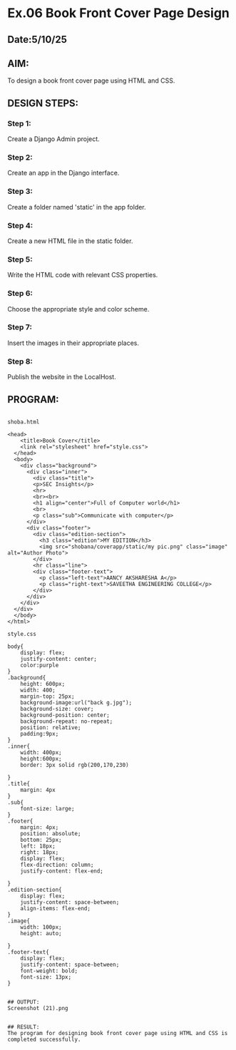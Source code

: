 # Ex.06 Book Front Cover Page Design
## Date:5/10/25

## AIM:
To design a book front cover page using HTML and CSS.

## DESIGN STEPS:

### Step 1:
Create a Django Admin project.

### Step 2:
Create an app in the Django interface.

### Step 3:
Create a folder named 'static' in the app folder.

### Step 4:
Create a new HTML file in the static folder.

### Step 5:
Write the HTML code with relevant CSS properties.

### Step 6:
Choose the appropriate style and color scheme.

### Step 7:
Insert the images in their appropriate places.

### Step 8:
Publish the website in the LocalHost.

## PROGRAM:
```

shoba.html

<head>
    <title>Book Cover</title>
    <link rel="stylesheet" href="style.css">
  </head>
  <body> 
    <div class="background">
      <div class="inner">
        <div class="title">
        <p>SEC Insights</p>
        <hr>
        <br><br>
        <h1 align="center">Full of Computer world</h1>
        <br>
        <p class="sub">Communicate with computer</p>
      </div>
      <div class="footer">
        <div class="edition-section">
          <h3 class="edition">MY EDITION</h3>
          <img src="shobana/coverapp/static/my pic.png" class="image" alt="Author Photo">
        </div>
        <hr class="line">
        <div class="footer-text">
          <p class="left-text">AANCY AKSHARESHA A</p>
          <p class="right-text">SAVEETHA ENGINEERING COLLEGE</p>
        </div>
      </div>
    </div>
  </div>
  </body>
</html>

style.css

body{
    display: flex;
    justify-content: center;
    color:purple
}
.background{
    height: 600px;
    width: 400;
    margin-top: 25px;
    background-image:url("back g.jpg");
    background-size: cover;
    background-position: center;
    background-repeat: no-repeat;
    position: relative;
    padding:9px;
}
.inner{
    width: 400px;
    height:600px;
    border: 3px solid rgb(200,170,230)

}
.title{
    margin: 4px
}
.sub{
    font-size: large;
}
.footer{
    margin: 4px;
    position: absolute;
    bottom: 25px;
    left: 18px;
    right: 18px;
    display: flex;
    flex-direction: column;
    justify-content: flex-end;

}
.edition-section{
    display: flex;
    justify-content: space-between;
    align-items: flex-end;
}
.image{
    width: 100px;
    height: auto;

}
.footer-text{
    display: flex;
    justify-content: space-between;
    font-weight: bold;
    font-size: 13px;
}


## OUTPUT:
Screenshot (21).png


## RESULT:
The program for designing book front cover page using HTML and CSS is completed successfully.
